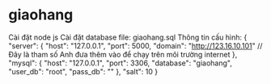 # giaohang
Cài đặt node js
Cài đặt database file: giaohang.sql
Thông tin cấu hình:
{
  "server": {
    "host": "127.0.0.1",
    "port": 5000,
    "domain": "http://123.16.10.101" // Đây là tham số Anh đưa thêm vào để chạy trên môi trường internet
  },
  "mysql": {
    "host": "127.0.0.1",
    "port": 3306,
    "database": "giaohang",
    "user_db": "root",
    "pass_db": ""
  },
  "salt": 10
}
